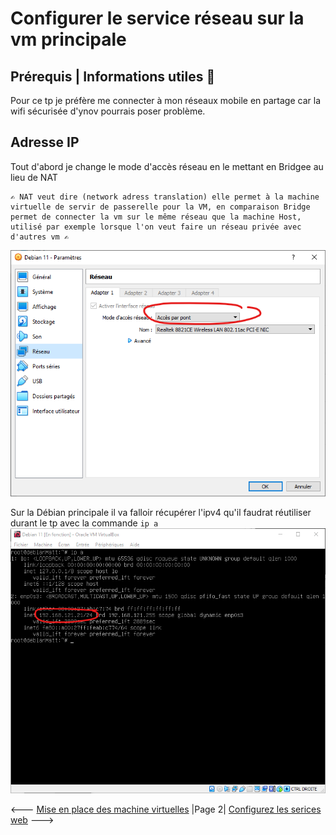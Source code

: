 # Configurer le service réseau sur la vm principale

## Prérequis | Informations utiles 🔧

Pour ce tp je préfère me connecter à mon réseaux mobile en partage car la wifi sécurisée d'ynov pourrais poser problème.  

## Adresse IP  

Tout d'abord je change le mode d'accès réseau en le mettant en Bridgee au lieu de NAT  
````
✍️ NAT veut dire (network adress translation) elle permet à la machine virtuelle de servir de passerelle pour la VM, en comparaison Bridge permet de connecter la vm sur le même réseau que la machine Host, utilisé par exemple lorsque l'on veut faire un réseau privée avec d'autres vm ✍️
````

![](../Screens/Bridge.png)

Sur la Débian principale il va falloir récupérer l'ipv4 qu'il faudrat réutiliser durant le tp avec la commande ``ip a``  
![](../Screens/IPV4.png)

<--- [Mise en place des machine virtuelles](VM.md) |Page 2| [Configurez les serices web](ServiceWeb.md) --->